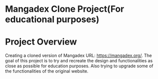 # Mangadex Clone Project(For educational purposes)

# Project Overview

Creating a cloned version of Mangadex URL: https://mangadex.org/. The goal of this project is to try and recreate the design and functionalities as close as possible for education purposes. Also trying to upgrade some of the functionalities of the original website.
